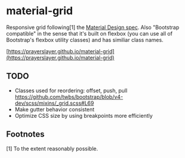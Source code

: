 # material-grid

Responsive grid following[1] the [Material Design spec](https://material.io/guidelines/layout/responsive-ui.html). Also "Bootstrap compatible" in the sense that it's built on flexbox (you can use all of Bootstrap's flexbox utility classes) and has similiar class names.

[https://prayerslayer.github.io/material-grid](https://prayerslayer.github.io/material-grid)

## TODO

* Classes used for reordering: offset, push, pull https://github.com/twbs/bootstrap/blob/v4-dev/scss/mixins/_grid.scss#L69
* Make gutter behavior consistent
* Optimize CSS size by using breakpoints more efficiently

## Footnotes

[1] To the extent reasonably possible.
